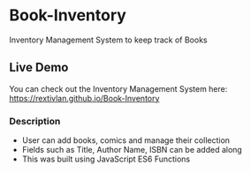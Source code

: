# Book-Inventory
Inventory Management System to keep track of Books
## Live Demo
You can check out the Inventory Management System here: https://rextivlan.github.io/Book-Inventory
### Description
* User can add books, comics and manage their collection
* Fields such as Title, Author Name, ISBN can be added along
* This was built using JavaScript ES6 Functions 

